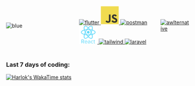 #

<div style="display: flex; justify-content: start; align-items: center;">

<a href="https://www.youtube.com/embed/pZuv1yRz0Ek?autoplay=1&start=74&end=78&modestbranding=1&showinfo=0&mute=0&fs=0&controls=0&disablekb=1&cc_load_policy=1&iv_load_policy=3&playsinline=1&color=white">
  <img 
    align="right"
    src="https://github.com/user-attachments/assets/bb16474f-8e1c-4161-a781-2ee7c2dc3853" 
    alt="blue" 
    style="width: 200px; height: auto;" 
  />
</a>


<p align="left"> 
  <a href="https://flutter.dev" target="_blank" rel="noreferrer"> <img src="https://www.vectorlogo.zone/logos/flutterio/flutterio-icon.svg" alt="flutter" width="50" height="50"/> </a> 
  <a href="https://developer.mozilla.org/en-US/docs/Web/JavaScript" target="_blank" rel="noreferrer"> <img src="https://raw.githubusercontent.com/devicons/devicon/master/icons/javascript/javascript-original.svg" alt="javascript" width="50" height="50"/> </a>
  <a href="https://postman.com" target="_blank" rel="noreferrer"> <img src="https://www.vectorlogo.zone/logos/getpostman/getpostman-icon.svg" alt="postman" width="50" height="50"/> </a> 
  <a href="https://reactjs.org/" target="_blank" rel="noreferrer"> <img src="https://raw.githubusercontent.com/devicons/devicon/master/icons/react/react-original-wordmark.svg" alt="react" width="50" height="50"/> </a> 
  <a href="https://tailwindcss.com/" target="_blank" rel="noreferrer"> <img src="https://www.vectorlogo.zone/logos/tailwindcss/tailwindcss-icon.svg" alt="tailwind" width="50" height="50"/> </a> 
  <a href="https://laravel.com/" target="_blank" rel="noreferrer"> <img src="https://www.vectorlogo.zone/logos/laravel/laravel-icon.svg" alt="laravel" width="50" height="50"/> </a>
</p>

<a href="#"><img align="center" src="https://github-readme-stats.vercel.app/api/top-langs?username=awlternative&hide_progress=true&show_icons=true&locale=en&layout=compact" alt="awlternative" /></a>

</div>



##
<div align="left">
<h3>Last 7 days of coding:</h3>

[![Harlok's WakaTime stats](https://github-readme-stats.vercel.app/api/wakatime?username=awlternative&layout=compact)](https://wakatime.com/@awlternative)


</div>

##
